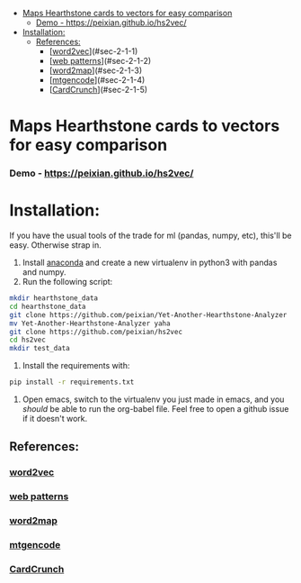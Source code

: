 - [Maps Hearthstone cards to vectors for easy comparison](#sec-1)
    - [Demo - <https://peixian.github.io/hs2vec/>](#sec-1-0-1)
- [Installation:](#sec-2)
  - [References:](#sec-2-1)
    - [[word2vec](https://radimrehurek.com/gensim/models/word2vec.html)](#sec-2-1-1)
    - [[web patterns](http://www.clips.ua.ac.be/pages/pattern-web)](#sec-2-1-2)
    - [[word2map](https://github.com/overlap-ai/words2map)](#sec-2-1-3)
    - [[mtgencode](https://github.com/billzorn/mtgencode)](#sec-2-1-4)
    - [[CardCrunch](https://github.com/PAK90/cardcrunch)](#sec-2-1-5)

# Maps Hearthstone cards to vectors for easy comparison<a id="orgheadline2"></a>

### Demo - <https://peixian.github.io/hs2vec/><a id="orgheadline1"></a>

# Installation:<a id="orgheadline9"></a>

If you have the usual tools of the trade for ml (pandas, numpy, etc), this'll be easy. Otherwise strap in.

1.  Install [anaconda](https://www.continuum.io/downloads) and create a new virtualenv in python3 with pandas and numpy.
2.  Run the following script:

```sh
mkdir hearthstone_data
cd hearthstone_data
git clone https://github.com/peixian/Yet-Another-Hearthstone-Analyzer
mv Yet-Another-Hearthstone-Analyzer yaha
git clone https://github.com/peixian/hs2vec
cd hs2vec
mkdir test_data
```

1.  Install the requirements with:

```sh
pip install -r requirements.txt
```

1.  Open emacs, switch to the virtualenv you just made in emacs, and you *should* be able to run the org-babel file. Feel free to open a github issue if it doesn't work.

## References:<a id="orgheadline8"></a>

### [word2vec](https://radimrehurek.com/gensim/models/word2vec.html)<a id="orgheadline3"></a>

### [web patterns](http://www.clips.ua.ac.be/pages/pattern-web)<a id="orgheadline4"></a>

### [word2map](https://github.com/overlap-ai/words2map)<a id="orgheadline5"></a>

### [mtgencode](https://github.com/billzorn/mtgencode)<a id="orgheadline6"></a>

### [CardCrunch](https://github.com/PAK90/cardcrunch)<a id="orgheadline7"></a>
